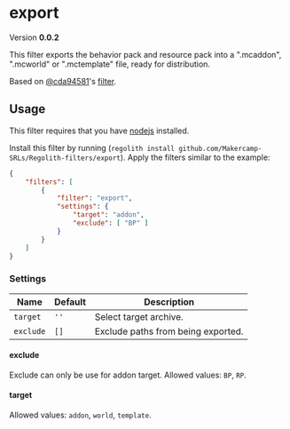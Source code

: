 # export
Version **0.0.2**

This filter exports the behavior pack and resource pack into a ".mcaddon", ".mcworld" or ".mctemplate" file, ready for distribution.

Based on [@cda94581](https://github.com/cda94581)'s [filter](https://github.com/cda94581/regolith-filters/tree/main/export).

## Usage
This filter requires that you have [nodejs](https://nodejs.org/en/) installed.

Install this filter by running (`regolith install github.com/Makercamp-SRLs/Regolith-filters/export`). Apply the filters similar to the example:

```json
{
	"filters": [
		{
			"filter": "export",
			"settings": {
                "target": "addon",
				"exclude": [ "BP" ]
			}
		}
	]
}
```

### Settings

Name | Default | Description
---- | ------- | -----------
`target` | `''` | Select target archive.
`exclude` | `[]` | Exclude paths from being exported.

#### exclude
Exclude can only be use for addon target.
Allowed values: `BP`, `RP`.

#### target
Allowed values: `addon`, `world`, `template`.

